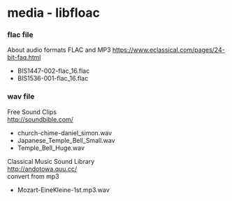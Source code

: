 media - libfloac
===============

### flac file
About audio formats FLAC and MP3
https://www.eclassical.com/pages/24-bit-faq.html
- BIS1447-002-flac_16.flac
- BIS1536-001-flac_16.flac

### wav file
Free Sound Clips <br/>
http://soundbible.com/ <br/>
- church-chime-daniel_simon.wav
- Japanese_Temple_Bell_Small.wav
- Temple_Bell_Huge.wav

Classical Music Sound Library <br/>
http://andotowa.quu.cc/ <br/>
convert from mp3 <br/>
- Mozart-EineKleine-1st.mp3.wav

